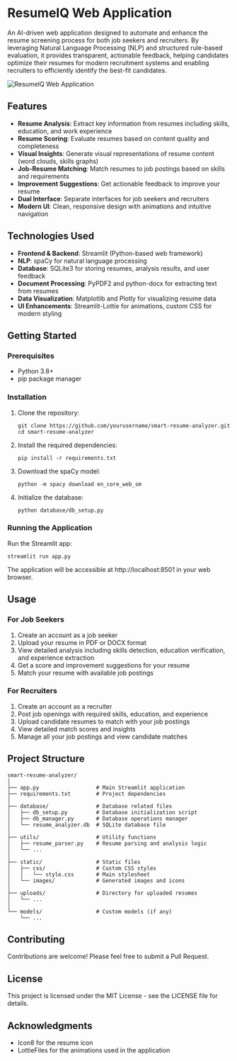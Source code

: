 # ResumeIQ Web Application

An AI-driven web application designed to automate and enhance the resume screening process for both job seekers and recruiters. By leveraging Natural Language Processing (NLP) and structured rule-based evaluation, it provides transparent, actionable feedback, helping candidates optimize their resumes for modern recruitment systems and enabling recruiters to efficiently identify the best-fit candidates.

![ResumeIQ Web Application](https://img.icons8.com/fluency/96/000000/resume.png)

## Features

- **Resume Analysis**: Extract key information from resumes including skills, education, and work experience
- **Resume Scoring**: Evaluate resumes based on content quality and completeness
- **Visual Insights**: Generate visual representations of resume content (word clouds, skills graphs)
- **Job-Resume Matching**: Match resumes to job postings based on skills and requirements
- **Improvement Suggestions**: Get actionable feedback to improve your resume
- **Dual Interface**: Separate interfaces for job seekers and recruiters
- **Modern UI**: Clean, responsive design with animations and intuitive navigation

## Technologies Used

- **Frontend & Backend**: Streamlit (Python-based web framework)
- **NLP**: spaCy for natural language processing
- **Database**: SQLite3 for storing resumes, analysis results, and user feedback
- **Document Processing**: PyPDF2 and python-docx for extracting text from resumes
- **Data Visualization**: Matplotlib and Plotly for visualizing resume data
- **UI Enhancements**: Streamlit-Lottie for animations, custom CSS for modern styling

## Getting Started

### Prerequisites

- Python 3.8+
- pip package manager

### Installation

1. Clone the repository:
   ```
   git clone https://github.com/yourusername/smart-resume-analyzer.git
   cd smart-resume-analyzer
   ```

2. Install the required dependencies:
   ```
   pip install -r requirements.txt
   ```

3. Download the spaCy model:
   ```
   python -m spacy download en_core_web_sm
   ```

4. Initialize the database:
   ```
   python database/db_setup.py
   ```

### Running the Application

Run the Streamlit app:
```
streamlit run app.py
```

The application will be accessible at http://localhost:8501 in your web browser.

## Usage

### For Job Seekers

1. Create an account as a job seeker
2. Upload your resume in PDF or DOCX format
3. View detailed analysis including skills detection, education verification, and experience extraction
4. Get a score and improvement suggestions for your resume
5. Match your resume with available job postings

### For Recruiters

1. Create an account as a recruiter
2. Post job openings with required skills, education, and experience
3. Upload candidate resumes to match with your job postings
4. View detailed match scores and insights
5. Manage all your job postings and view candidate matches

## Project Structure

```
smart-resume-analyzer/
│
├── app.py                  # Main Streamlit application
├── requirements.txt        # Project dependencies
│
├── database/               # Database related files
│   ├── db_setup.py         # Database initialization script
│   ├── db_manager.py       # Database operations manager
│   └── resume_analyzer.db  # SQLite database file
│
├── utils/                  # Utility functions
│   ├── resume_parser.py    # Resume parsing and analysis logic
│   └── ...
│
├── static/                 # Static files
│   ├── css/                # Custom CSS styles
│   │   └── style.css       # Main stylesheet
│   └── images/             # Generated images and icons
│
├── uploads/                # Directory for uploaded resumes
│   └── ...
│
└── models/                 # Custom models (if any)
    └── ...
```

## Contributing

Contributions are welcome! Please feel free to submit a Pull Request.

## License

This project is licensed under the MIT License - see the LICENSE file for details.

## Acknowledgments

- Icon8 for the resume icon
- LottieFiles for the animations used in the application
